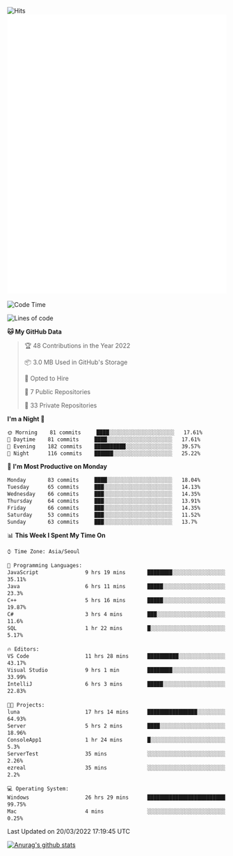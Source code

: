 ![Hits](https://hits.seeyoufarm.com/api/count/incr/badge.svg?url=https%3A%2F%2Fgithub.com%2Fkokose1234&count_bg=%2379C83D&title_bg=%23555555&icon=apple.svg&icon_color=%23E7E7E7&title=hits&edge_flat=false)
<br/>
![Metrics](https://github.com/kokose1234/kokose1234/blob/main/github-metrics.svg)

<!--START_SECTION:waka-->
![Code Time](http://img.shields.io/badge/Code%20Time-594%20hrs%2024%20mins-blue)

![Lines of code](https://img.shields.io/badge/From%20Hello%20World%20I%27ve%20Written-2%20Million%20lines%20of%20code-blue)

**🐱 My GitHub Data** 

> 🏆 48 Contributions in the Year 2022
 > 
> 📦 3.0 MB Used in GitHub's Storage 
 > 
> 💼 Opted to Hire
 > 
> 📜 7 Public Repositories 
 > 
> 🔑 33 Private Repositories  
 > 
**I'm a Night 🦉** 

```text
🌞 Morning    81 commits     ████░░░░░░░░░░░░░░░░░░░░░   17.61% 
🌆 Daytime    81 commits     ████░░░░░░░░░░░░░░░░░░░░░   17.61% 
🌃 Evening    182 commits    ██████████░░░░░░░░░░░░░░░   39.57% 
🌙 Night      116 commits    ██████░░░░░░░░░░░░░░░░░░░   25.22%

```
📅 **I'm Most Productive on Monday** 

```text
Monday       83 commits     ████░░░░░░░░░░░░░░░░░░░░░   18.04% 
Tuesday      65 commits     ███░░░░░░░░░░░░░░░░░░░░░░   14.13% 
Wednesday    66 commits     ███░░░░░░░░░░░░░░░░░░░░░░   14.35% 
Thursday     64 commits     ███░░░░░░░░░░░░░░░░░░░░░░   13.91% 
Friday       66 commits     ███░░░░░░░░░░░░░░░░░░░░░░   14.35% 
Saturday     53 commits     ███░░░░░░░░░░░░░░░░░░░░░░   11.52% 
Sunday       63 commits     ███░░░░░░░░░░░░░░░░░░░░░░   13.7%

```


📊 **This Week I Spent My Time On** 

```text
⌚︎ Time Zone: Asia/Seoul

💬 Programming Languages: 
JavaScript               9 hrs 19 mins       ████████░░░░░░░░░░░░░░░░░   35.11% 
Java                     6 hrs 11 mins       █████░░░░░░░░░░░░░░░░░░░░   23.3% 
C++                      5 hrs 16 mins       █████░░░░░░░░░░░░░░░░░░░░   19.87% 
C#                       3 hrs 4 mins        ███░░░░░░░░░░░░░░░░░░░░░░   11.6% 
SQL                      1 hr 22 mins        █░░░░░░░░░░░░░░░░░░░░░░░░   5.17%

🔥 Editors: 
VS Code                  11 hrs 28 mins      ██████████░░░░░░░░░░░░░░░   43.17% 
Visual Studio            9 hrs 1 min         ████████░░░░░░░░░░░░░░░░░   33.99% 
IntelliJ                 6 hrs 3 mins        █████░░░░░░░░░░░░░░░░░░░░   22.83%

🐱‍💻 Projects: 
luna                     17 hrs 14 mins      ████████████████░░░░░░░░░   64.93% 
Server                   5 hrs 2 mins        ████░░░░░░░░░░░░░░░░░░░░░   18.96% 
ConsoleApp1              1 hr 24 mins        █░░░░░░░░░░░░░░░░░░░░░░░░   5.3% 
ServerTest               35 mins             ░░░░░░░░░░░░░░░░░░░░░░░░░   2.26% 
ezreal                   35 mins             ░░░░░░░░░░░░░░░░░░░░░░░░░   2.2%

💻 Operating System: 
Windows                  26 hrs 29 mins      █████████████████████████   99.75% 
Mac                      4 mins              ░░░░░░░░░░░░░░░░░░░░░░░░░   0.25%

```


 Last Updated on 20/03/2022 17:19:45 UTC
<!--END_SECTION:waka-->

[![Anurag's github stats](https://github-readme-stats.vercel.app/api?username=kokose1234&theme=dracula)](https://github.com/anuraghazra/github-readme-stats)



	
